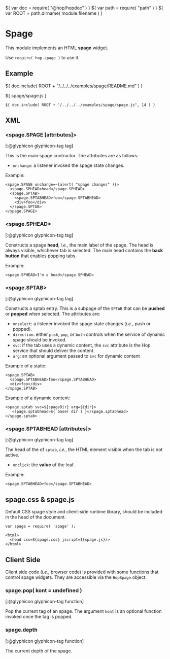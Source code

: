 ${ var doc = require( "@hop/hopdoc" ) }
${ var path = require( "path" ) }
${ var ROOT = path.dirname( module.filename ) }

Spage
=====

This module implements an HTML __spage__ widget. 

Use `require( hop.spage )` to use it.

Example
-------

${ doc.include( ROOT + "/../../../examples/spage/README.md" ) }

${ <span class="label label-info">spage/spage.js</span> }

```hopscript
${ doc.include( ROOT + "/../../../examples/spage/spage.js", 14 ) }
```

XML
---

### <spage.SPAGE [attributes]> ###
[:@glyphicon glyphicon-tag tag]

This is the main spage contructor. The attributes are as follows:

 * `onchange`: a listener invoked the spage state changes.

Example:

```hopscript
<spage.SPAGE onchange=~{alert( "spage changes" )}>
  <spage.SPHEAD>head</spage.SPHEAD>
  <spage.SPTAB>
    <spage.SPTABHEAD>foo</spage.SPTABHEAD>
    <div>foo</div>
  </spage.SPTAB>
</spage.SPAGE>
```

### <spage.SPHEAD> ###
[:@glyphicon glyphicon-tag tag]

Constructs a spage __head__, _i.e._, the main label of the spage. The head
is always visible, whichever tab is selected. The main head contains
the __back button__ that enables popping tabs.

Example:

```hopscript
<spage.SPHEAD>I'm a head</spage.SPHEAD>
```

### <spage.SPTAB> ###
[:@glyphicon glyphicon-tag tag]

Constructs a sptab entry. This is a subpage of the `SPTAB` that can be
__pushed__ or __popped__ when selected. The attributes are:

* `onselect`: a listener invoked the spage state changes (_i.e._, push
or popped).
* `direction`: either `push`, `pop`, or `both` controls when the service
of dynamic spage should be invoked.
* `svc`: if the tab uses a dynamic content, the `svc` attribute is the
 Hop service that should deliver the content.
* `arg`: an optional argument passed to `svc` for dynamic content 

Example of a static:

```hopscript
<spage.SPTAB>
  <spage.SPTABHEAD>foo</spage.SPTABHEAD>
  <div>foo</div>
</spage.SPTAB>
```

Example of a dynamic content:

```hopscript
<spage.sptab svc=${spageDir} arg=${dir}>
   <spage.sptabhead>${ base( dir ) }</spage.sptabhead>
</spage.sptab>
```


### <spage.SPTABHEAD [attributes]> ###
[:@glyphicon glyphicon-tag tag]

The head of the of `sptab`, _i.e._, the HTML element visible when
the tab is not active.

 * `onclick`: the __value__ of the leaf.

Example:

```hopscript
<spage.SPTABHEAD>foo</spage.SPTABHEAD>
```

## spage.css & spage.js ##

Default CSS spage style and client-side runtime library, should be
included in the head of the document.

```hopscript
var spage = require( 'spage' );

<html>
  <head css=${spage.css} jscript=${spage.js}/>
</html>
```

Client Side
-----------

Client side code (_i.e._, browser code) is provided with some functions
that control spage widgets. They are accessible via the `HopSpage` object.

### spage.pop( kont = undefined ) ###
[:@glyphicon glyphicon-tag function]

Pop the current tag of an spage. The argument `kont` is an optional 
function invoked once the tag is popped.

### spage.depth ###
[:@glyphicon glyphicon-tag function]

The current depth of the spage.
